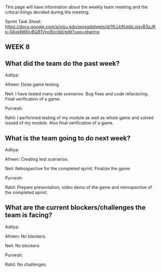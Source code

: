This page will have information about the weekly team meeting and the critical things decided during the meeting.

Sprint Task Sheet: https://docs.google.com/a/sjsu.edu/spreadsheets/d/1fLLk9UpbLoisvB3zJKp-0AxkN66jyBQ81VncRzcibiI/edit?usp=sharing

## WEEK 8

## What did the team do the past week?

Aditya: 

Afreen: Done game testing.

Neil: I have tested many side scenarios. Bug fixes and code refactoring. Final verification of a game.

Purvesh: 

Rahil: I performed testing of my module as well as whole game and solved issued of my module. Also final verification of a game.

## What is the team going to do next week?

Aditya: 

Afreen: Creating test scenarios.

Neil: Retrospective for the completed sprint. Finalize the game.

Purvesh: 

Rahil: Prepare presentation, video demo of the game and retrospective of the completed sprint.

## What are the current blockers/challenges the team is facing?

Aditya: 

Afreen: No blockers.

Neil: No blockers

Purvesh: 

Rahil: No challenges.
